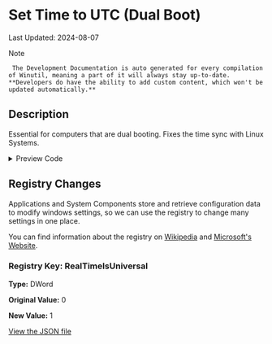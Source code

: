 # Set Time to UTC (Dual Boot)

Last Updated: 2024-08-07


> [!NOTE]
     The Development Documentation is auto generated for every compilation of Winutil, meaning a part of it will always stay up-to-date. **Developers do have the ability to add custom content, which won't be updated automatically.**
## Description

Essential for computers that are dual booting. Fixes the time sync with Linux Systems.

<!-- BEGIN CUSTOM CONTENT -->

<!-- END CUSTOM CONTENT -->

<details>
<summary>Preview Code</summary>

```json
{
  "Content": "Set Time to UTC (Dual Boot)",
  "Description": "Essential for computers that are dual booting. Fixes the time sync with Linux Systems.",
  "category": "z__Advanced Tweaks - CAUTION",
  "panel": "1",
  "Order": "a027_",
  "registry": [
    {
      "Path": "HKLM:\\SYSTEM\\CurrentControlSet\\Control\\TimeZoneInformation",
      "Name": "RealTimeIsUniversal",
      "Type": "DWord",
      "Value": "1",
      "OriginalValue": "0"
    }
  ],
  "link": "https://christitustech.github.io/Winutil/dev/tweaks/z--Advanced-Tweaks---CAUTION/UTC"
}
```

</details>

## Registry Changes
Applications and System Components store and retrieve configuration data to modify windows settings, so we can use the registry to change many settings in one place.


You can find information about the registry on [Wikipedia](https://www.wikiwand.com/en/Windows_Registry) and [Microsoft's Website](https://learn.microsoft.com/en-us/windows/win32/sysinfo/registry).

### Registry Key: RealTimeIsUniversal

**Type:** DWord

**Original Value:** 0

**New Value:** 1



<!-- BEGIN SECOND CUSTOM CONTENT -->

<!-- END SECOND CUSTOM CONTENT -->


[View the JSON file](https://github.com/ChrisTitusTech/Winutil/tree/main/config/tweaks.json)

